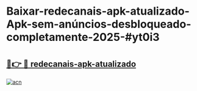 # Baixar-redecanais-apk-atualizado-Apk-sem-anúncios-desbloqueado-completamente-2025-#yt0i3

# <h2><a href="https://ainizakaria.my?title=redecanais-apk-atualizado&ref=24M">🔗👉 🔴 redecanais-apk-atualizado</a></h2>

[![acn](https://github.com/user-attachments/assets/0f9c940e-d8b0-45ae-aac7-cd30a18b3e1c)](https://ainizakaria.my?title=redecanais-apk-atualizado&ref=24M)

